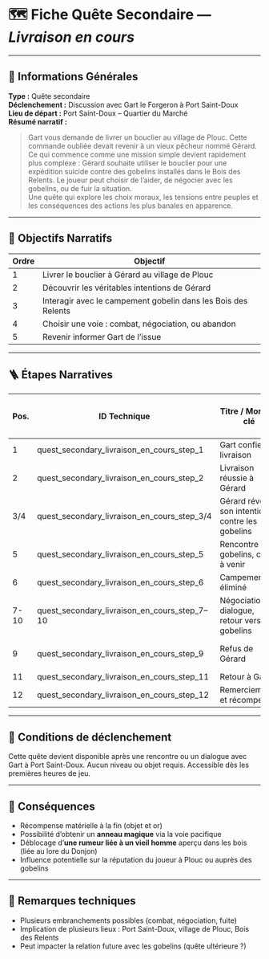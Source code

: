# 🗺️ Fiche Quête Secondaire — *Livraison en cours*

---

## 🧾 Informations Générales

**Type :** Quête secondaire  
**Déclenchement :** Discussion avec Gart le Forgeron à Port Saint-Doux  
**Lieu de départ :** Port Saint-Doux – Quartier du Marché  
**Résumé narratif :**
> Gart vous demande de livrer un bouclier au village de Plouc. Cette commande oubliée devait revenir à un vieux pêcheur
> nommé Gérard.  
> Ce qui commence comme une mission simple devient rapidement plus complexe : Gérard souhaite utiliser le bouclier pour
> une expédition suicide contre des gobelins installés dans le Bois des Relents. Le joueur peut choisir de l’aider, de
> négocier avec les gobelins, ou de fuir la situation.  
> Une quête qui explore les choix moraux, les tensions entre peuples et les conséquences des actions les plus banales en
> apparence.

---

## 🎯 Objectifs Narratifs

| Ordre | Objectif                                                      |
|-------|---------------------------------------------------------------|
| 1     | Livrer le bouclier à Gérard au village de Plouc               |
| 2     | Découvrir les véritables intentions de Gérard                 |
| 3     | Interagir avec le campement gobelin dans les Bois des Relents |
| 4     | Choisir une voie : combat, négociation, ou abandon            |
| 5     | Revenir informer Gart de l’issue                              |

---

## 🪜 Étapes Narratives

| Pos. | ID Technique                                 | Titre / Moment clé                              | Type d’étape / branche narrative   |
|------|----------------------------------------------|-------------------------------------------------|------------------------------------|
| 1    | quest_secondary_livraison_en_cours_step_1    | Gart confie la livraison                        | Déclencheur                        |
| 2    | quest_secondary_livraison_en_cours_step_2    | Livraison réussie à Gérard                      | Avancée simple                     |
| 3/4  | quest_secondary_livraison_en_cours_step_3/4  | Gérard révèle son intention contre les gobelins | Découverte du dilemme              |
| 5    | quest_secondary_livraison_en_cours_step_5    | Rencontre des gobelins, choix à venir           | Point de bascule                   |
| 6    | quest_secondary_livraison_en_cours_step_6    | Campement éliminé                               | Résolution violente                |
| 7-10 | quest_secondary_livraison_en_cours_step_7–10 | Négociation, dialogue, retour vers gobelins     | Résolution diplomatique (variable) |
| 9    | quest_secondary_livraison_en_cours_step_9    | Refus de Gérard                                 | Abandon de la résolution pacifique |
| 11   | quest_secondary_livraison_en_cours_step_11   | Retour à Gart                                   | Clôture                            |
| 12   | quest_secondary_livraison_en_cours_step_12   | Remerciements et récompense                     | Fin de la quête                    |

---

## 🔐 Conditions de déclenchement

Cette quête devient disponible après une rencontre ou un dialogue avec Gart à Port Saint-Doux. Aucun niveau ou objet
requis. Accessible dès les premières heures de jeu.

---

## 🎁 Conséquences

- Récompense matérielle à la fin (objet et or)
- Possibilité d’obtenir un **anneau magique** via la voie pacifique
- Déblocage d’**une rumeur liée à un vieil homme** aperçu dans les bois (liée au lore du Donjon)
- Influence potentielle sur la réputation du joueur à Plouc ou auprès des gobelins

---

## 🧪 Remarques techniques

- Plusieurs embranchements possibles (combat, négociation, fuite)
- Implication de plusieurs lieux : Port Saint-Doux, village de Plouc, Bois des Relents
- Peut impacter la relation future avec les gobelins (quête ultérieure ?)
